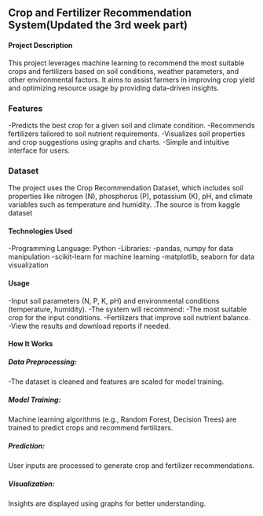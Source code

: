 <h2>Crop and Fertilizer Recommendation System(Updated the 3rd week part)</h2>
<h4>Project Description</h4>
This project leverages machine learning to recommend the most suitable crops and fertilizers based on soil conditions, weather parameters, and other environmental factors. It aims to assist farmers in improving crop yield and optimizing resource usage by providing data-driven insights.

<h3>Features</h3>
-Predicts the best crop for a given soil and climate condition.
-Recommends fertilizers tailored to soil nutrient requirements.
-Visualizes soil properties and crop suggestions using graphs and charts.
-Simple and intuitive interface for users.
<h3>Dataset</h3>
The project uses the Crop Recommendation Dataset, which includes soil properties like nitrogen (N), phosphorus (P), potassium (K), pH, and climate variables such as temperature and humidity.
.The source is from kaggle dataset

<h4>Technologies Used</h4>
-Programming Language: Python
-Libraries:
           -pandas, numpy for data manipulation
           -scikit-learn for machine learning
           -matplotlib, seaborn for data visualization
<h4>Usage</h4>
-Input soil parameters (N, P, K, pH) and environmental conditions (temperature, humidity).
-The system will recommend:
-The most suitable crop for the input conditions.
-Fertilizers that improve soil nutrient balance.
-View the results and download reports if needed.
<h4>How It Works</h4>
<h5>Data Preprocessing:</h5>
-The dataset is cleaned and features are scaled for model training.
<h5>Model Training:</h5>
Machine learning algorithms (e.g., Random Forest, Decision Trees) are trained to predict crops and recommend fertilizers.
<h5>Prediction:</h5>
User inputs are processed to generate crop and fertilizer recommendations.
<h5>Visualization:</h5>
Insights are displayed using graphs for better understanding.



